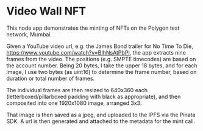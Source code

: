 # Video Wall NFT

This node app demonstrates the minting of NFTs on the Polygon test network, Mumbai.

Given a YouTube video url, e.g. the James Bond trailer for No Time To Die, https://www.youtube.com/watch?v=BIhNsAtPbPI, the app extracts nine frames from the video. The positions (e.g. SMPTE timecodes) are based on the account number.  Being 20 bytes, I take the upper 18 bytes, and for each image, I use two bytes (as uint16) to determine the frame number, based on duration or total number of frames.

The individual frames are then resized to 640x360 each (letterboxed/pillarboxed padding with black as appropriate), and then composited into one 1920x1080 image, arranged 3x3.

That image is then saved as a jpeg, and uploaded to the IPFS via the Pinata SDK.  A url is then generated and attached to the metadata for the mint call.
